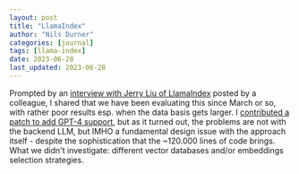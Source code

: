 ```yaml
---
layout: post
title: "LlamaIndex"
author: "Nils Durner"
categories: [journal]
tags: [llama-index]
date: 2023-06-28
last_updated: 2023-06-28
---
```


Prompted by an [interview with Jerry Liu of LlamaIndex](https://open.spotify.com/episode/54KLlo0r4CPZnVcURQKwUT?si=P7BscDwQTsSgMHhGUUdEMg) posted by a colleague, I shared that we have been evaluating this since March or so, with rather poor results esp. when the data basis gets larger. I [contributed a patch to add GPT-4 support](https://github.com/langchain-ai/langchain/pull/1778), but as it turned out, the problems are not with the backend LLM, but IMHO a fundamental design issue with the approach itself - despite the sophistication that the ~120.000 lines of code brings. What we didn't investigate: different vector databases and/or embeddings selection strategies.